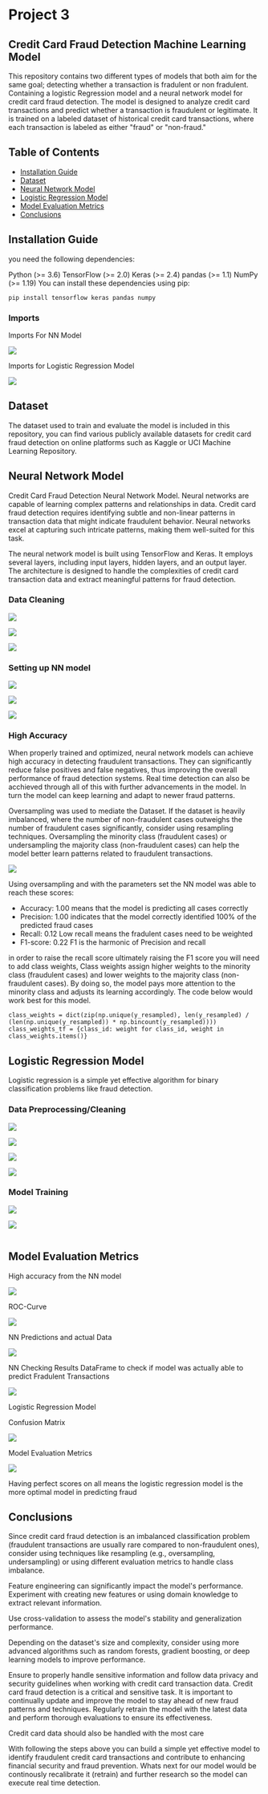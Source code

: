 # Project 3 

## Credit Card Fraud Detection Machine Learning Model
This repository contains two different types of models that both aim for the same goal; detecting whether a transaction is fradulent or non fradulent. Containing a logistic Regression model and a neural network model for credit card fraud detection. 
The model is designed to analyze credit card transactions and predict whether a 
transaction is fraudulent or legitimate. It is trained on a labeled dataset of historical credit card transactions, 
where each transaction is labeled as either "fraud" or "non-fraud."

## Table of Contents

* [Installation Guide](##installation-guide)
* [Dataset](##dataset)
* [Neural Network Model](##neural-network-model)
* [Logistic Regression Model](##logistic-regression-model)
* [Model Evaluation Metrics](##model-evaluation-metrics)
* [Conclusions](#conclusions)

## Installation Guide
you need the following dependencies:

Python (>= 3.6)
TensorFlow (>= 2.0)
Keras (>= 2.4)
pandas (>= 1.1)
NumPy (>= 1.19)
You can install these dependencies using pip:

`pip install tensorflow keras pandas numpy`

### Imports

Imports For NN Model

![](https://github.com/reiccv/Project_3_Credit_Card_Fraud_Detection/blob/main/images/imports_nn.PNG)

Imports for Logistic Regression Model

![](https://github.com/reiccv/Project_3_Credit_Card_Fraud_Detection/blob/main/images/logmodelimports.PNG)

## Dataset

The dataset used to train and evaluate the model is included in this repository, you can find various publicly
available datasets for credit card fraud detection on online platforms such as Kaggle or UCI Machine Learning Repository.

## Neural Network Model

Credit Card Fraud Detection Neural Network Model. Neural 
networks are capable of learning complex patterns and relationships in data. 
Credit card fraud detection requires identifying subtle and non-linear patterns in transaction data 
that might indicate fraudulent behavior. Neural networks excel at capturing such intricate patterns, making them well-suited for this task.

The neural network model is built using TensorFlow and Keras. It employs several layers, including input layers, hidden layers, 
and an output layer. The architecture is designed to handle the complexities of credit card transaction data and extract meaningful patterns for fraud detection.

### Data Cleaning

![](https://github.com/reiccv/Project_3_Credit_Card_Fraud_Detection/blob/main/images/readincsvdf.PNG)

![](https://github.com/reiccv/Project_3_Credit_Card_Fraud_Detection/blob/main/images/showDtypes.PNG)

![](https://github.com/reiccv/Project_3_Credit_Card_Fraud_Detection/blob/main/images/cleaningencoding.PNG)

### Setting up NN model

![](https://github.com/reiccv/Project_3_Credit_Card_Fraud_Detection/blob/main/images/settingTargetsFeatures.PNG)

![](https://github.com/reiccv/Project_3_Credit_Card_Fraud_Detection/blob/main/images/settingupmodelnn.PNG)

![](https://github.com/reiccv/Project_3_Credit_Card_Fraud_Detection/blob/main/images/compilingandfitting.PNG)

### High Accuracy 
When properly trained and optimized, neural network models can achieve high accuracy in detecting fraudulent transactions. 
They can significantly reduce false positives and false negatives, thus improving the overall performance of fraud detection systems.
Real time detection can also be acchieved through all of this with further advancements in the model.
In turn the model can keep learning and adapt to newer fraud patterns.

Oversampling was used to mediate the Dataset. If the dataset is heavily imbalanced, where the number of non-fraudulent cases outweighs the number of fraudulent cases significantly, consider using resampling techniques. Oversampling the minority class (fraudulent cases) or undersampling the majority class (non-fraudulent cases) can help the model better learn patterns related to fraudulent transactions.

![](https://github.com/reiccv/Project_3_Credit_Card_Fraud_Detection/blob/main/images/oversampling.PNG)

Using oversampling and with the parameters set the NN model was able to reach these scores:
* Accuracy: 1.00  means that the model is predicting all cases correctly
* Precision: 1.00  indicates that the model correctly identified 100% of the predicted fraud cases
* Recall: 0.12  Low recall means the fradulent cases need to be weighted
* F1-score: 0.22 F1 is the harmonic of Precision and recall

in order to raise the recall score ultimately raising the F1 score you will need to add class weights, 
Class weights assign higher weights to the minority class (fraudulent cases) and lower weights to the majority 
class (non-fraudulent cases). By doing so, the model pays more attention to the minority class and adjusts its learning accordingly.
The code below would work best for this model.

`class_weights = dict(zip(np.unique(y_resampled), len(y_resampled) / (len(np.unique(y_resampled)) * np.bincount(y_resampled))))
class_weights_tf = {class_id: weight for class_id, weight in class_weights.items()}`

## Logistic Regression Model
Logistic regression is a simple yet effective algorithm for binary classification problems like fraud detection.

### Data Preprocessing/Cleaning

![](https://github.com/reiccv/Project_3_Credit_Card_Fraud_Detection/blob/main/images/LogDataClean.PNG)

![](https://github.com/reiccv/Project_3_Credit_Card_Fraud_Detection/blob/main/images/LogDataClean2.PNG)

![](https://github.com/reiccv/Project_3_Credit_Card_Fraud_Detection/blob/main/images/LogDataClean3.PNG)

![](https://github.com/reiccv/Project_3_Credit_Card_Fraud_Detection/blob/main/images/LogDataClean4.PNG)

### Model Training

![](https://github.com/reiccv/Project_3_Credit_Card_Fraud_Detection/blob/main/images/logsettingup.PNG)

![](https://github.com/reiccv/Project_3_Credit_Card_Fraud_Detection/blob/main/images/logsettingup2.PNG)

![]()

## Model Evaluation Metrics


High accuracy from the  NN model

![](https://github.com/reiccv/Project_3_Credit_Card_Fraud_Detection/blob/main/images/accuracy.PNG)

ROC-Curve

![](https://github.com/reiccv/Project_3_Credit_Card_Fraud_Detection/blob/main/images/ROCcurve.PNG)

NN Predictions and actual Data

![](https://github.com/reiccv/Project_3_Credit_Card_Fraud_Detection/blob/main/images/predictionsData.PNG)

NN Checking Results DataFrame to check if model was actually able to predict Fradulent Transactions

![](https://github.com/reiccv/Project_3_Credit_Card_Fraud_Detection/blob/main/images/results_fradulent.PNG)

Logistic Regression Model

Confusion Matrix

![](https://github.com/reiccv/Project_3_Credit_Card_Fraud_Detection/blob/main/images/LogConfusionMatrix.PNG)

Model Evaluation Metrics

![](https://github.com/reiccv/Project_3_Credit_Card_Fraud_Detection/blob/main/images/ModelEvalMetricsLog.PNG)

Having perfect scores on all means the logistic regression model is the more optimal model in predicting fraud



## Conclusions
Since credit card fraud detection is an imbalanced classification problem (fraudulent transactions are usually rare compared to non-fraudulent ones), consider using techniques like resampling (e.g., oversampling, undersampling) or using different evaluation metrics to handle class imbalance.

Feature engineering can significantly impact the model's performance. Experiment with creating new features or using domain knowledge to extract relevant information.

Use cross-validation to assess the model's stability and generalization performance.

Depending on the dataset's size and complexity, consider using more advanced algorithms such as random forests, gradient boosting, or deep learning models to improve performance.

Ensure to properly handle sensitive information and follow data privacy and security guidelines when working with credit card transaction data.
Credit card fraud detection is a critical and sensitive task. It is important to continually update and improve the model to stay ahead of new fraud patterns and techniques. Regularly retrain the model with the latest data and perform thorough evaluations to ensure its effectiveness. 

Credit card data should also be handled with the most care

With following the steps above you can build a simple yet effective model to identify fraudulent credit card transactions and contribute to enhancing financial security and fraud prevention.
Whats next for our model would be continously recalibrate it (retrain) and further research so the model can execute real time detection.